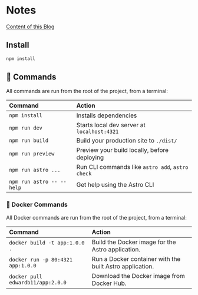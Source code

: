 # Notes 

[Content of this Blog ](https://github.com/AlpetGexha/Notes/tree/master/src/content/blog)

## Install

```bash
npm install
```

## 🧞 Commands

All commands are run from the root of the project, from a terminal:

| Command                   | Action                                           |
| :------------------------ | :----------------------------------------------- |
| `npm install`             | Installs dependencies                            |
| `npm run dev`             | Starts local dev server at `localhost:4321`      |
| `npm run build`           | Build your production site to `./dist/`          |
| `npm run preview`         | Preview your build locally, before deploying     |
| `npm run astro ...`       | Run CLI commands like `astro add`, `astro check` |
| `npm run astro -- --help` | Get help using the Astro CLI                     |

### 🐳 Docker Commands

All Docker commands are run from the root of the project, from a terminal:

| Command                           | Action                                                   |
| :-------------------------------- | :------------------------------------------------------- |
| `docker build -t app:1.0.0 .`     | Build the Docker image for the Astro application.        |
| `docker run -p 80:4321 app:1.0.0` | Run a Docker container with the built Astro application. |
| `docker pull edwardb11/app:2.0.0` | Download the Docker image from Docker Hub.               |
